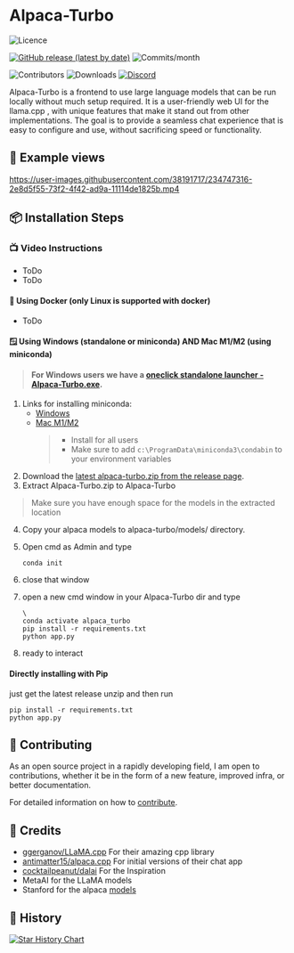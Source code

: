 # Alpaca-Turbo

![Licence](https://img.shields.io/github/license/ViperX7/Alpaca-Turbo)

[![GitHub release (latest by date)](https://img.shields.io/github/v/release/ViperX7/Alpaca-Turbo)](https://github.com/ViperX7/Alpaca-Turbo/releases) ![Commits/month](https://img.shields.io/github/commit-activity/m/ViperX7/Alpaca-Turbo)

![Contributors](https://img.shields.io/github/contributors/ViperX7/Alpaca-Turbo) ![Downloads](https://img.shields.io/github/downloads/ViperX7/Alpaca-Turbo/total)
[![Discord](https://img.shields.io/discord/1088190461816086660?label=Discord&logo=discord&logoColor=white&color=ff69b4)](https://discord.gg/pm4JzCBHNn)



Alpaca-Turbo is a frontend to use large language models that can be run locally without much setup required. It is a user-friendly web UI for the llama.cpp , with unique features that make it stand out from other implementations. The goal is to provide a seamless chat experience that is easy to configure and use, without sacrificing speed or functionality.

## 📝 Example views


https://user-images.githubusercontent.com/38191717/234747316-2e8d5f55-73f2-4f42-ad9a-11114de1825b.mp4



## 📦 Installation Steps

### 📺 Video Instructions
- ToDo
- ToDo

#### 🐳 Using Docker (only Linux is supported with docker)
- ToDo


#### 🪟 Using Windows (standalone or miniconda) AND Mac M1/M2 (using miniconda)

> #### For Windows users we have a [oneclick standalone launcher - Alpaca-Turbo.exe](https://github.com/ViperX7/Alpaca-Turbo/releases/latest).

1. Links for installing miniconda:
    - [Windows](https://repo.anaconda.com/miniconda/Miniconda3-latest-Windows-x86_64.exe)
    - [Mac M1/M2](https://repo.anaconda.com/miniconda/Miniconda3-latest-MacOSX-arm64.pkg)
      > - Install for all users
      > - Make sure to add `c:\ProgramData\miniconda3\condabin` to your environment variables
2. Download the [latest alpaca-turbo.zip from the release page](https://github.com/ViperX7/Alpaca-Turbo/releases/latest).
3. Extract Alpaca-Turbo.zip to Alpaca-Turbo
> Make sure you have enough space for the models in the extracted location
4. Copy your alpaca models to alpaca-turbo/models/ directory.
5. Open cmd as Admin and type
   ```
   conda init
   ```
6. close that window
7. open a new cmd window in your Alpaca-Turbo dir and type
   ```
   \
   conda activate alpaca_turbo
   pip install -r requirements.txt
   python app.py
   ```

9. ready to interact

#### Directly installing with Pip
just get the latest release unzip and then run

```
pip install -r requirements.txt
python app.py
```

## 💁 Contributing

As an open source project in a rapidly developing field, I am open to contributions, whether it be in the form of a new feature, improved infra, or better documentation.

For detailed information on how to [contribute](.github/CONTRIBUTING.md).

## 🙌 Credits

- [ggerganov/LLaMA.cpp](https://github.com/ggerganov/LLaMA.cpp) For their amazing cpp library
- [antimatter15/alpaca.cpp](https://github.com/antimatter15/alpaca.cpp) For initial versions of their chat app
- [cocktailpeanut/dalai](https://github.com/cocktailpeanut/dalai) For the Inspiration
- MetaAI for the LLaMA models
- Stanford for the alpaca [models](https://github.com/tatsu-lab/stanford_alpaca)

## 🌟 History
[![Star History Chart](https://api.star-history.com/svg?repos=ViperX7/Alpaca-Turbo&type=Date)](https://star-history.com/#ViperX7/Alpaca-Turbo&Date)
